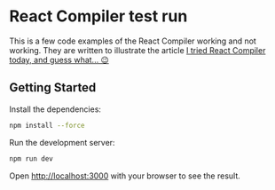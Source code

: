 # React Compiler test run

This is a few code examples of the React Compiler working and not working. They are written to illustrate the article [I tried React Compiler today, and guess what... 😉](https://developerway.com/posts/i-tried-react-compiler)

## Getting Started

Install the dependencies:

```bash
npm install --force
```

Run the development server:

```bash
npm run dev
```

Open [http://localhost:3000](http://localhost:3000) with your browser to see the result.

